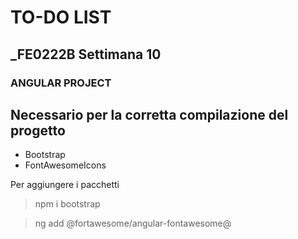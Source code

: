 # TO-DO LIST
## _FE0222B Settimana 10


### ANGULAR PROJECT





## Necessario per la corretta compilazione del progetto
- Bootstrap
- FontAwesomeIcons



Per aggiungere i pacchetti
> npm i bootstrap



> ng add @fortawesome/angular-fontawesome@
